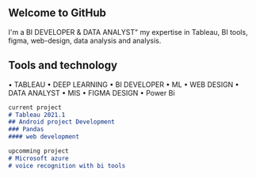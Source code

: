 ## Welcome to GitHub

I'm a BI DEVELOPER & DATA ANALYST"
my expertise in Tableau, BI tools, figma, web-design, data analysis and analysis.

## Tools and technology

• TABLEAU        • DEEP LEARNING
• BI DEVELOPER   • ML
• WEB DESIGN     • DATA ANALYST
• MIS            • FIGMA DESIGN
• Power Bi

```markdown
current project
# Tableau 2021.1 
## Android project Development
### Pandas
#### web development

upcomming project
# Microsoft azure
# voice recognition with bi tools 
